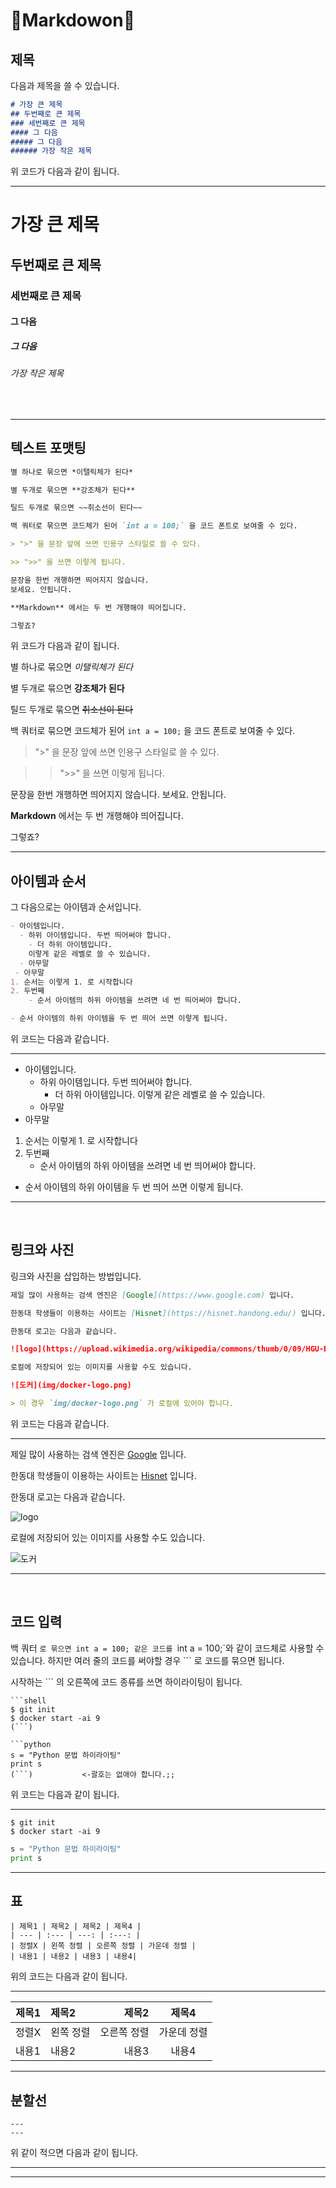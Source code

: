 # 🌌Markdowon🌌

## 제목
다음과 제목을 쓸 수 있습니다.
```markdown
# 가장 큰 제목
## 두번째로 큰 제목
### 세번째로 큰 제목
#### 그 다음
##### 그 다음
###### 가장 작은 제목
```
위 코드가 다음과 같이 됩니다.


---
# 가장 큰 제목
## 두번째로 큰 제목
### 세번째로 큰 제목
#### 그 다음
##### 그 다음
###### 가장 작은 제목
<br>

---

## 텍스트 포맷팅
```markdown
별 하나로 묶으면 *이탤릭체가 된다*

별 두개로 묶으면 **강조체가 된다**

틸드 두개로 묶으면 ~~취소선이 된다~~

백 쿼터로 묶으면 코드체가 된어 `int a = 100;` 을 코드 폰트로 보여줄 수 있다.

> ">" 을 문장 앞에 쓰면 인용구 스타일로 쓸 수 있다.

>> ">>" 을 쓰면 이렇게 됩니다.

문장을 한번 개행하면 띄어지지 않습니다.
보세요. 안됩니다.

**Markdown** 에서는 두 번 개행해야 띄어집니다.

그렇죠?
```

위 코드가 다음과 같이 됩니다.


별 하나로 묶으면 *이탤릭체가 된다*

별 두개로 묶으면 **강조체가 된다**

틸드 두개로 묶으면 ~~취소선이 된다~~

백 쿼터로 묶으면 코드체가 된어 `int a = 100;` 을 코드 폰트로 보여줄 수 있다.

> ">" 을 문장 앞에 쓰면 인용구 스타일로 쓸 수 있다.

>> ">>" 을 쓰면 이렇게 됩니다.

문장을 한번 개행하면 띄어지지 않습니다.
보세요. 안됩니다.

**Markdown** 에서는 두 번 개행해야 띄어집니다.

그렇죠?

---
## 아이템과 순서

그 다음으로는 아이템과 순서입니다.

```markdown
- 아이템입니다.
  - 하위 아이템입니다. 두번 띄어써야 합니다.
    - 더 하위 아이템입니다.
    이렇게 같은 레벨로 쓸 수 있습니다.
  - 아무말
 - 아무말
1. 순서는 이렇게 1. 로 시작합니다
2. 두번째
    - 순서 아이템의 하위 아이템을 쓰려면 네 번 띄어써야 합니다.

- 순서 아이템의 하위 아이템을 두 번 띄어 쓰면 이렇게 됩니다.
```

위 코드는 다음과 같습니다.

---
- 아이템입니다.
  - 하위 아이템입니다. 두번 띄어써야 합니다.
    - 더 하위 아이템입니다.
    이렇게 같은 레벨로 쓸 수 있습니다.
  - 아무말
 - 아무말
1. 순서는 이렇게 1. 로 시작합니다
2. 두번째
    - 순서 아이템의 하위 아이템을 쓰려면 네 번 띄어써야 합니다.

- 순서 아이템의 하위 아이템을 두 번 띄어 쓰면 이렇게 됩니다.


---
<br>

## 링크와 사진

링크와 사진을 삽입하는 방법입니다.

```markdown
제일 많이 사용하는 검색 엔진은 [Google](https://www.google.com) 입니다.

한동대 학생들이 이용하는 사이트는 [Hisnet](https://hisnet.handong.edu/) 입니다.

한동대 로고는 다음과 같습니다.

![logo](https://upload.wikimedia.org/wikipedia/commons/thumb/0/09/HGU-Emblem-eng2.png/150px-HGU-Emblem-eng2.png)

로컬에 저장되어 있는 이미지를 사용할 수도 있습니다.

![도커](img/docker-logo.png)

> 이 경우 `img/docker-logo.png` 가 로컬에 있어야 합니다.
```

위 코드는 다음과 같습니다.

---


제일 많이 사용하는 검색 엔진은 [Google](https://www.google.com) 입니다.

한동대 학생들이 이용하는 사이트는 [Hisnet](https://hisnet.handong.edu/) 입니다.

한동대 로고는 다음과 같습니다.

![logo](https://upload.wikimedia.org/wikipedia/commons/thumb/0/09/HGU-Emblem-eng2.png/150px-HGU-Emblem-eng2.png)

로컬에 저장되어 있는 이미지를 사용할 수도 있습니다.

![도커](img/docker-logo.png)

---
<br>

## 코드 입력

백 쿼터 `로 묶으면 int a = 100; 같은 코드를 `int a = 100;`와 같이 코드체로 사용할 수 있습니다. 하지만 여러 줄의 코드를 써야할 경우 ``` 로 코드를 묶으면 됩니다.

시작하는 ``` 의 오른쪽에 코드 종류를 쓰면 하이라이팅이 됩니다.

```
```shell
$ git init
$ docker start -ai 9
(```)

```python
s = "Python 문법 하이라이팅"
print s
(```)           <-괄호는 없애야 합니다.;;
```

위 코드는 다음과 같이 됩니다.

---

```shell
$ git init
$ docker start -ai 9
```

```python
s = "Python 문법 하이라이팅"
print s
```

---

## 표

```
| 제목1 | 제목2 | 제목2 | 제목4 |
| --- | :--- | ---: | :---: |
| 정렬X | 왼쪽 정렬 | 오른쪽 정렬 | 가운데 정렬 |
| 내용1 | 내용2 | 내용3 | 내용4|
```

위의 코드는 다음과 같이 됩니다.

---

| 제목1 | 제목2 | 제목2 | 제목4 |
| --- | :--- | ---: | :---: |
| 정렬X | 왼쪽 정렬 | 오른쪽 정렬 | 가운데 정렬 |
| 내용1 | 내용2 | 내용3 | 내용4|


---

## 분할선 

```
---
---
```

위 같이 적으면 다음과 같이 됩니다.


---
---

